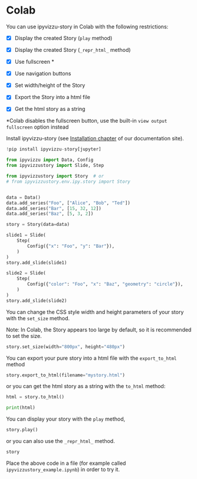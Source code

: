 # Colab

You can use ipyvizzu-story in Colab with the following restrictions:

- [x] Display the created Story (`play` method)
- [x] Display the created Story (`_repr_html_` method)
- [x] Use fullscreen *
- [x] Use navigation buttons

- [x] Set width/height of the Story

- [x] Export the Story into a html file
- [x] Get the html story as a string

*Colab disables the fullscreen button, use the built-in `view output fullscreen` option instead

Install ipyvizzu-story (see [Installation chapter](../../installation.md) of our documentation site).

```python
!pip install ipyvizzu-story[jupyter]
```

```python
from ipyvizzu import Data, Config
from ipyvizzustory import Slide, Step

from ipyvizzustory import Story  # or
# from ipyvizzustory.env.ipy.story import Story


data = Data()
data.add_series("Foo", ["Alice", "Bob", "Ted"])
data.add_series("Bar", [15, 32, 12])
data.add_series("Baz", [5, 3, 2])

story = Story(data=data)

slide1 = Slide(
    Step(
        Config({"x": "Foo", "y": "Bar"}),
    )
)
story.add_slide(slide1)

slide2 = Slide(
    Step(
        Config({"color": "Foo", "x": "Baz", "geometry": "circle"}),
    )
)
story.add_slide(slide2)
```

You can change the CSS style width and height parameters of your story with the `set_size` method.

Note: In Colab, the Story appears too large by default, so it is recommended to set the size.

```python
story.set_size(width="800px", height="480px")
```

You can export your pure story into a html file with the `export_to_html` method

```python
story.export_to_html(filename="mystory.html")
```

or you can get the html story as a string with the `to_html` method:

```python
html = story.to_html()

print(html)
```

You can display your story with the `play` method,

```python
story.play()
```

or you can also use the `_repr_html_` method.

```python
story
```

Place the above code in a file (for example called `ipyvizzustory_example.ipynb`) in order to try it.

